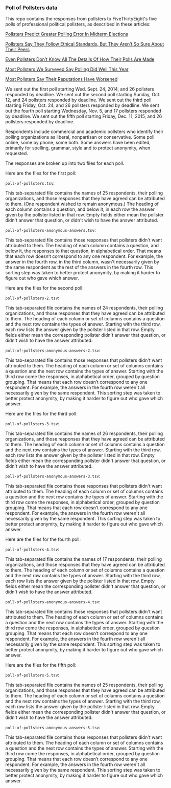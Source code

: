 ### Poll of Pollsters data

This repo contains the responses from pollsters to FiveThirtyEight's five polls of professional political pollsters, as described in these articles:

[Pollsters Predict Greater Polling Error In Midterm Elections](http://fivethirtyeight.com/features/pollsters-predict-greater-polling-error-in-midterm-elections/)

[Pollsters Say They Follow Ethical Standards, But They Aren’t So Sure About Their Peers](http://fivethirtyeight.com/features/pollsters-say-they-follow-ethical-standards-but-they-arent-so-sure-about-their-peers)

[Even Pollsters Don’t Know All The Details Of How Their Polls Are Made](http://fivethirtyeight.com/features/even-pollsters-dont-know-all-the-details-of-how-their-polls-are-made/)

[Most Pollsters We Surveyed Say Polling Did Well This Year](http://fivethirtyeight.com/features/most-pollsters-we-surveyed-say-polling-did-well-this-year/)

[Most Pollsters Say Their Reputations Have Worsened](http://fivethirtyeight.com/features/most-pollsters-say-their-reputations-have-worsened/)

We sent out the first poll starting Wed. Sept. 24, 2014, and 26 pollsters responded by deadline. We sent out the second poll starting Sunday, Oct. 12, and 24 pollsters responded by deadline. We sent out the third poll starting Friday, Oct. 24, and 26 pollsters responded by deadline. We sent out the fourth poll starting Wednesday, Nov. 5, and 17 pollsters responded by deadline. We sent out the fifth poll starting Friday, Dec. 11, 2015, and 26 pollsters responded by deadline.

Respondents include commercial and academic pollsters who identify their polling organizations as liberal, nonpartisan or conservative. 
Some poll online, some by phone, some both. 
Some answers have been edited, primarily for spelling, grammar, style and to protect anonymity, when requested.


The responses are broken up into two files for each poll.

Here are the files for the first poll:

`poll-of-pollsters.tsv`:

This tab-separated file contains the names of 25 respondents, their polling organizations, and those responses that they have agreed can be attributed to them. (One respondent wished to remain anonymous.) The heading of each column contains a question, and below it, in each row the answer given by the pollster listed in that row. Empty fields either mean the pollster didn't answer that question, or didn't wish to have the answer attributed.

`poll-of-pollsters-anonymous-answers.tsv`:

This tab-separated file contains those responses that pollsters didn't want attributed to them. The heading of each column contains a question, and below it, the responses to that question, in alphabetical order. That means that each row doesn’t correspond to any one respondent. For example, the answer in the fourth row, in the third column, wasn't necessarily given by the same respondent as the rest of the answers in the fourth row. This sorting step was taken to better protect anonymity, by making it harder to figure out who gave which answer.

Here are the files for the second poll:

`poll-of-pollsters-2.tsv`:

This tab-separated file contains the names of 24 respondents, their polling organizations, and those responses that they have agreed can be attributed to them. The heading of each column or set of columns contains a question and the next row contains the types of answer. Starting with the third row, each row lists the answer given by the pollster listed in that row. Empty fields either mean the corresponding pollster didn't answer that question, or didn't wish to have the answer attributed.

`poll-of-pollsters-anonymous-answers-2.tsv`:

This tab-separated file contains those responses that pollsters didn't want attributed to them. The heading of each column or set of columns contains a question and the next row contains the types of answer. Starting with the third row come the responses, in alphabetical order, grouped by question grouping. That means that each row doesn’t correspond to any one respondent. For example, the answers in the fourth row weren't all necessarily given by the same respondent. This sorting step was taken to better protect anonymity, by making it harder to figure out who gave which answer.

Here are the files for the third poll:

`poll-of-pollsters-3.tsv`:

This tab-separated file contains the names of 26 respondents, their polling organizations, and those responses that they have agreed can be attributed to them. The heading of each column or set of columns contains a question and the next row contains the types of answer. Starting with the third row, each row lists the answer given by the pollster listed in that row. Empty fields either mean the corresponding pollster didn't answer that question, or didn't wish to have the answer attributed.

`poll-of-pollsters-anonymous-answers-3.tsv`:

This tab-separated file contains those responses that pollsters didn't want attributed to them. The heading of each column or set of columns contains a question and the next row contains the types of answer. Starting with the third row come the responses, in alphabetical order, grouped by question grouping. That means that each row doesn’t correspond to any one respondent. For example, the answers in the fourth row weren't all necessarily given by the same respondent. This sorting step was taken to better protect anonymity, by making it harder to figure out who gave which answer.

Here are the files for the fourth poll:

`poll-of-pollsters-4.tsv`:

This tab-separated file contains the names of 17 respondents, their polling organizations, and those responses that they have agreed can be attributed to them. The heading of each column or set of columns contains a question and the next row contains the types of answer. Starting with the third row, each row lists the answer given by the pollster listed in that row. Empty fields either mean the corresponding pollster didn't answer that question, or didn't wish to have the answer attributed.

`poll-of-pollsters-anonymous-answers-4.tsv`:

This tab-separated file contains those responses that pollsters didn't want attributed to them. The heading of each column or set of columns contains a question and the next row contains the types of answer. Starting with the third row come the responses, in alphabetical order, grouped by question grouping. That means that each row doesn’t correspond to any one respondent. For example, the answers in the fourth row weren't all necessarily given by the same respondent. This sorting step was taken to better protect anonymity, by making it harder to figure out who gave which answer.

Here are the files for the fifth poll:

`poll-of-pollsters-5.tsv`:

This tab-separated file contains the names of 25 respondents, their polling organizations, and those responses that they have agreed can be attributed to them. The heading of each column or set of columns contains a question and the next row contains the types of answer. Starting with the third row, each row lists the answer given by the pollster listed in that row. Empty fields either mean the corresponding pollster didn't answer that question, or didn't wish to have the answer attributed.

`poll-of-pollsters-anonymous-answers-5.tsv`:

This tab-separated file contains those responses that pollsters didn't want attributed to them. The heading of each column or set of columns contains a question and the next row contains the types of answer. Starting with the third row come the responses, in alphabetical order, grouped by question grouping. That means that each row doesn’t correspond to any one respondent. For example, the answers in the fourth row weren't all necessarily given by the same respondent. This sorting step was taken to better protect anonymity, by making it harder to figure out who gave which answer.
